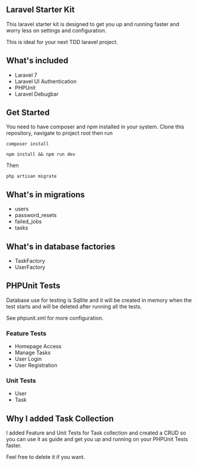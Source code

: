 ## Laravel Starter Kit

This laravel starter kit is designed to get you up and running faster and worry less on settings and configuration.

This is ideal for your next TDD laravel project.

## What's included

- Laravel 7
- Laravel UI Authentication
- PHPUnit
- Laravel Debugbar


## Get Started

You need to have composer and npm installed in your system. 
Clone this repository, navigate to project root then run

```
composer install
```

```
npm install && npm run dev
```

Then

```
php artisan migrate
```

## What's in migrations

- users
- password_resets
- failed_jobs
- tasks 

## What's in database factories

- TaskFactory
- UserFactory

## PHPUnit Tests

Database use for testing is Sqllite and it will be created in memory when the test starts and will be deleted after running all the tests.

See phpunit.xml for more configuration.

### Feature Tests

- Homepage Access
- Manage Tasks
- User Login
- User Registration

### Unit Tests

- User
- Task

## Why I added Task Collection

I added Feature and Unit Tests for Task collection and created a CRUD so you can use it as guide and get you up and running on your PHPUnit Tests faster.

Feel free to delete it if you want.
